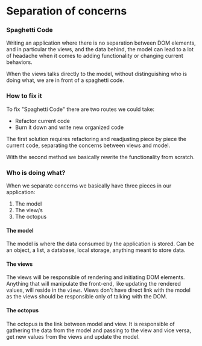 # Separation of concerns

### Spaghetti Code
Writing an application where there is no separation between DOM elements, and in particular the views, and the data behind, the model can lead to a lot of headache when it comes to adding functionality or changing current behaviors.

When the views talks directly to the model, without distinguishing who is doing what, we are in front of a spaghetti code.

### How to fix it
To fix "Spaghetti Code" there are two routes we could take:
- Refactor current code
- Burn it down and write new organized code

The first solution requires refactoring and readjusting piece by piece the current code, separating the concerns between views and model.

With the second method we basically rewrite the functionality from scratch.


### Who is doing what?
When we separate concerns we basically have three pieces in our application:
1. The model
2. The view/s
3. The octopus

#### The model
The model is where the data consumed by the application is stored. Can be an object, a list, a database, local storage, anything meant to store data.


#### The views
The views will be responsible of rendering and initiating DOM elements. Anything that will manipulate the front-end, like updating the rendered values, will reside in the `views`.
Views don't have direct link with the model as the views should be responsible only of talking with the DOM.


#### The octopus
The octopus is the link between model and view. It is responsible of gathering the data from the model and passing to the view and vice versa, get new values from the views and update the model.
